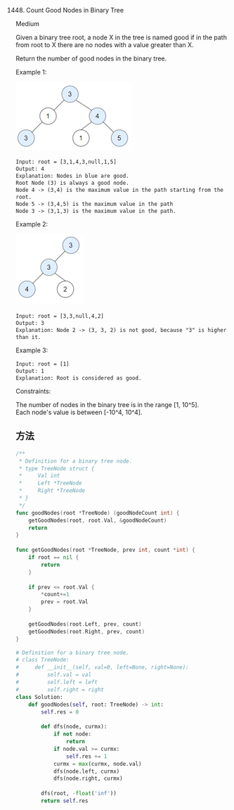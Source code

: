 1448. Count Good Nodes in Binary Tree


Medium


Given a binary tree root, a node X in the tree is named good if in the path from root to X there are no nodes with a value greater than X.

Return the number of good nodes in the binary tree.

 

Example 1:

![1](1448-1.png)

```
Input: root = [3,1,4,3,null,1,5]
Output: 4
Explanation: Nodes in blue are good.
Root Node (3) is always a good node.
Node 4 -> (3,4) is the maximum value in the path starting from the root.
Node 5 -> (3,4,5) is the maximum value in the path
Node 3 -> (3,1,3) is the maximum value in the path.
```

Example 2:

![2](1448-2.png)

```
Input: root = [3,3,null,4,2]
Output: 3
Explanation: Node 2 -> (3, 3, 2) is not good, because "3" is higher than it.
```

Example 3:

```
Input: root = [1]
Output: 1
Explanation: Root is considered as good.
```
 

Constraints:

The number of nodes in the binary tree is in the range [1, 10^5].  
Each node's value is between [-10^4, 10^4].


## 方法

```go
/**
 * Definition for a binary tree node.
 * type TreeNode struct {
 *     Val int
 *     Left *TreeNode
 *     Right *TreeNode
 * }
 */
func goodNodes(root *TreeNode) (goodNodeCount int) {
    getGoodNodes(root, root.Val, &goodNodeCount)
    return
}

func getGoodNodes(root *TreeNode, prev int, count *int) {
    if root == nil {
        return
    }
    
    if prev <= root.Val {
        *count+=1
        prev = root.Val
    }
    
    getGoodNodes(root.Left, prev, count)
    getGoodNodes(root.Right, prev, count)   
}
```




```python
# Definition for a binary tree node.
# class TreeNode:
#     def __init__(self, val=0, left=None, right=None):
#         self.val = val
#         self.left = left
#         self.right = right
class Solution:
    def goodNodes(self, root: TreeNode) -> int:
        self.res = 0

        def dfs(node, curmx):
            if not node:
                return
            if node.val >= curmx:
                self.res += 1
            curmx = max(curmx, node.val)
            dfs(node.left, curmx)
            dfs(node.right, curmx)

        dfs(root, -float('inf'))
        return self.res
```